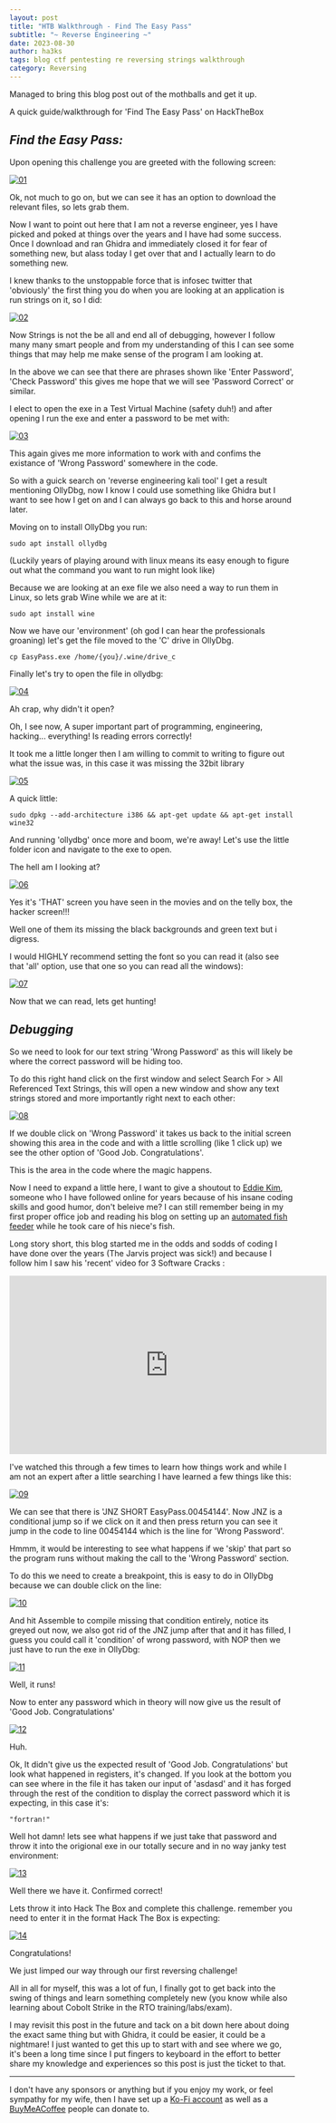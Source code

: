 ```yaml
---
layout: post
title: "HTB Walkthrough - Find The Easy Pass"
subtitle: "~ Reverse Engineering ~"
date: 2023-08-30
author: ha3ks
tags: blog ctf pentesting re reversing strings walkthrough
category: Reversing
---
```


Managed to bring this blog post out of the mothballs and get it up.

A quick guide/walkthrough for 'Find The Easy Pass' on HackTheBox

## *Find the Easy Pass:*

Upon opening this challenge you are greeted with the following screen:

[![01](/assets/blog/Reverse_Engineering/HTB-FTEP-01.png)](/assets/blog/Reverse_Engineering/HTB-FTEP-01.png)

Ok, not much to go on, but we can see it has an option to download the relevant files, so lets grab them.

Now I want to point out here that I am not a reverse engineer, yes I have picked and poked at things over the years and I have had some success. Once I download and ran Ghidra and immediately closed it for fear of something new, but alass today I get over that and I actually learn to do something new.

I knew thanks to the unstoppable force that is infosec twitter that 'obviously' the first thing you do when you are looking at an application is run strings on it, so I did:

[![02](/assets/blog/Reverse_Engineering/HTB-FTEP-02.png)](/assets/blog/Reverse_Engineering/HTB-FTEP-02.png)

Now Strings is not the be all and end all of debugging, however I follow many many smart people and from my understanding of this I can see some things that may help me make sense of the program I am looking at.

In the above we can see that there are phrases shown like 'Enter Password', 'Check Password' this gives me hope that we will see 'Password Correct' or similar.

I elect to open the exe in a Test Virtual Machine (safety duh!) and after opening I run the exe and enter a password to be met with:

[![03](/assets/blog/Reverse_Engineering/HTB-FTEP-03.png)](/assets/blog/Reverse_Engineering/HTB-FTEP-03.png)

This again gives me more information to work with and confims the existance of 'Wrong Password' somewhere in the code.

So with a guick search on 'reverse engineering kali tool' I get a result mentioning OllyDbg, now I know I could use something like Ghidra but I want to see how I get on and I can always go back to this and horse around later.

Moving on to install OllyDbg you run:

    sudo apt install ollydbg

(Luckily years of playing around with linux means its easy enough to figure out what the command you want to run might look like)

Because we are looking at an exe file we also need a way to run them in Linux, so lets grab Wine while we are at it:

    sudo apt install wine

Now we have our 'environment' (oh god I can hear the professionals groaning) let's get the file moved to the 'C' drive in OllyDbg.

    cp EasyPass.exe /home/{you}/.wine/drive_c

Finally let's try to open the file in ollydbg:

[![04](/assets/blog/Reverse_Engineering/HTB-FTEP-04.png)](/assets/blog/Reverse_Engineering/HTB-FTEP-04.png)

Ah crap, why didn't it open?

Oh, I see now, A super important part of programming, engineering, hacking... everything! Is reading errors correctly!

It took me a little longer then I am willing to commit to writing to figure out what the issue was, in this case it was missing the 32bit library

[![05](/assets/blog/Reverse_Engineering/HTB-FTEP-05.png)](/assets/blog/Reverse_Engineering/HTB-FTEP-05.png)

A quick little:

    sudo dpkg --add-architecture i386 && apt-get update && apt-get install wine32

And running 'ollydbg' once more and boom, we're away! Let's use the little folder icon and navigate to the exe to open.

The hell am I looking at?

[![06](/assets/blog/Reverse_Engineering/HTB-FTEP-06.png)](/assets/blog/Reverse_Engineering/HTB-FTEP-06.png)

Yes it's 'THAT' screen you have seen in the movies and on the telly box, the hacker screen!!!

Well one of them its missing the black backgrounds and green text but i digress.

I would HIGHLY recommend setting the font so you can read it (also see that 'all' option, use that one so you can read all the windows):

[![07](/assets/blog/Reverse_Engineering/HTB-FTEP-07.png)](/assets/blog/Reverse_Engineering/HTB-FTEP-07.png)

Now that we can read, lets get hunting!

## *Debugging*

So we need to look for our text string 'Wrong Password' as this will likely be where the correct password will be hiding too.

To do this right hand click on the first window and select Search For > All Referenced Text Strings, this will open a new window and show any text strings stored and more importantly right next to each other:

[![08](/assets/blog/Reverse_Engineering/HTB-FTEP-08.png)](/assets/blog/Reverse_Engineering/HTB-FTEP-08.png)

If we double click on 'Wrong Password' it takes us back to the initial screen showing this area in the code and with a little scrolling (like 1 click up) we see the other option of 'Good Job. Congratulations'.

This is the area in the code where the magic happens.

Now I need to expand a little here, I want to give a shoutout to [Eddie Kim](https://cranklin.wordpress.com/), someone who I have followed online for years because of his insane coding skills and good humor, don't beleive me? I can still remember being in my first proper office job and reading his blog on setting up an [automated fish feeder](https://cranklin.wordpress.com/2013/07/13/my-fishy-story/) while he took care of his niece's fish.

Long story short, this blog started me in the odds and sodds of coding I have done over the years (The Jarvis project was sick!) and because I follow him I saw his 'recent' video for 3 Software Cracks :

<iframe width="560" height="315" src="https://www.youtube.com/embed/CrH_iVCnMCk?si=RkOuTLiX6FWGfjH7" title="YouTube video player" frameborder="0" allow="accelerometer; autoplay; clipboard-write; encrypted-media; gyroscope; picture-in-picture; web-share" allowfullscreen></iframe>

I've watched this through a few times to learn how things work and while I am not an expert after a little searching I have learned a few things like this:

[![09](/assets/blog/Reverse_Engineering/HTB-FTEP-09.png)](/assets/blog/Reverse_Engineering/HTB-FTEP-09.png)

We can see that there is 'JNZ SHORT EasyPass.00454144'. Now JNZ is a conditional jump so if we click on it and then press return you can see it jump in the code to line 00454144 which is the line for 'Wrong Password'.

Hmmm, it would be interesting to see what happens if we 'skip' that part so the program runs without making the call to the 'Wrong Password' section.

To do this we need to create a breakpoint, this is easy to do in OllyDbg because we can double click on the line:

[![10](/assets/blog/Reverse_Engineering/HTB-FTEP-10.png)](/assets/blog/Reverse_Engineering/HTB-FTEP-10.png)

And hit Assemble to compile missing that condition entirely, notice its greyed out now, we also got rid of the JNZ jump after that and it has filled, I guess you could call it 'condition' of wrong password, with NOP then we just have to run the exe in OllyDbg:

[![11](/assets/blog/Reverse_Engineering/HTB-FTEP-11.png)](/assets/blog/Reverse_Engineering/HTB-FTEP-11.png)

Well, it runs!

Now to enter any password which in theory will now give us the result of 'Good Job. Congratulations'

[![12](/assets/blog/Reverse_Engineering/HTB-FTEP-12.png)](/assets/blog/Reverse_Engineering/HTB-FTEP-12.png)

Huh.

Ok, It didn't give us the expected result of 'Good Job. Congratulations' but look what happened in registers, it's changed. If you look at the bottom you can see where in the file it has taken our input of 'asdasd' and it has forged through the rest of the condition to display the correct password which it is expecting, in this case it's:

    "fortran!"

Well hot damn! lets see what happens if we just take that password and throw it into the origional exe in our totally secure and in no way janky test environment:

[![13](/assets/blog/Reverse_Engineering/HTB-FTEP-13.png)](/assets/blog/Reverse_Engineering/HTB-FTEP-13.png)

Well there we have it. Confirmed correct!

Lets throw it into Hack The Box and complete this challenge. remember you need to enter it in the format Hack The Box is expecting:

[![14](/assets/blog/Reverse_Engineering/HTB-FTEP-14.png)](/assets/blog/Reverse_Engineering/HTB-FTEP-14.png)

Congratulations!

We just limped our way through our first reversing challenge!

All in all for myself, this was a lot of fun, I finally got to get back into the swing of things and learn something completely new (you know while also learning about Cobolt Strike in the RTO training/labs/exam).

I may revisit this post in the future and tack on a bit down here about doing the exact same thing but with Ghidra, it could be easier, it could be a nightmare! I just wanted to get this up to start with and see where we go, it's been a long time since I put fingers to keyboard in the effort to better share my knowledge and experiences so this post is just the ticket to that.


-------


I don't have any sponsors or anything but if you enjoy my work, or feel sympathy for my wife, then I have set up a [Ko-Fi account](https://ko-fi.com/ha3ks) as well as a [BuyMeACoffee](https://www.buymeacoffee.com/ha3ks) people can donate to.